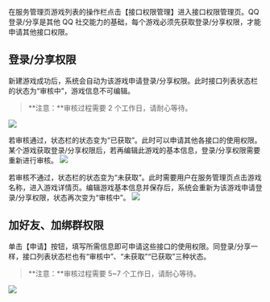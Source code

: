 在服务管理页游戏列表的操作栏点击【接口权限管理】进入接口权限管理页。QQ 登录/分享是其他 QQ 社交能力的基础，每个游戏必须先获取登录/分享权限，才能申请其他接口权限。

## 登录/分享权限
新建游戏成功后，系统会自动为该游戏申请登录/分享权限。此时接口列表状态栏的状态为“审核中”，游戏信息不可编辑。
>**注意：**审核过程需要 2 个工作日，请耐心等待。

![](https://mc.qcloudimg.com/static/img/a512c3eb4d63ea25114a97d2afa615e8/image.png)

若审核通过，状态栏的状态变为“已获取”。此时可以申请其他各接口的使用权限。某个游戏获取登录/分享权限后，若再编辑此游戏的基本信息，登录/分享权限需要重新进行审核。
![](https://mc.qcloudimg.com/static/img/af910eee94039387aaee88f46c60b425/image.png)

若审核不通过，状态栏的状态变为“未获取”。此时需要用户在服务管理页点击游戏名称，进入游戏详情页。编辑游戏基本信息并保存后，系统会重新为该游戏申请登录/分享权限，状态再次变为“审核中”。
![](https://mc.qcloudimg.com/static/img/739c24bce1f46b7919a355b55ed081be/image.png)

## 加好友、加绑群权限
单击【申请】按钮，填写所需信息即可申请这些接口的使用权限。同登录/分享一样，接口列表状态栏也有“审核中”、“未获取”“已获取”三种状态。
>**注意：**审核过程需要 5~7 个工作日，请耐心等待。

![](https://mc.qcloudimg.com/static/img/80343fe4676887e8c9e6127a33157e4f/image.png)
